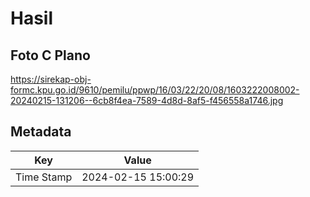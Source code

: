 # Hasil

## Foto C Plano

https://sirekap-obj-formc.kpu.go.id/9610/pemilu/ppwp/16/03/22/20/08/1603222008002-20240215-131206--6cb8f4ea-7589-4d8d-8af5-f456558a1746.jpg


## Metadata

| Key        | Value               |
| ---------- | ------------------- |
| Time Stamp | 2024-02-15 15:00:29 |



